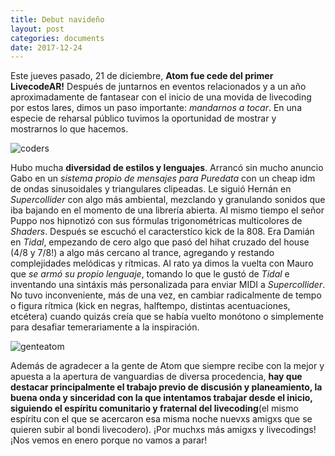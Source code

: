 ```yaml
---
title: Debut navideño
layout: post
categories: documents
date: 2017-12-24
---
```


Este jueves pasado, 21 de diciembre, **Atom fue cede del primer LivecodeAR!** Después de juntarnos en eventos relacionados y 
a un año aproximadamente de fantasear con el inicio de una movida de livecoding por estos lares, dimos un paso importante: 
*mandarnos a tocar*. En una especie de reharsal público tuvimos la oportunidad de mostrar y mostrarnos lo que hacemos.

![coders](https://github.com/livecodear/livecodear.github.io/blob/master/assets/atom2017/20171223_171321.jpg?raw=true)

Hubo mucha **diversidad de estilos y lenguajes**. Arrancó sin mucho anuncio Gabo en un *sistema propio de mensajes para Puredata* 
con un cheap idm de ondas sinusoidales y triangulares clipeadas. Le siguió Hernán en *Supercollider* con algo más ambiental,
mezclando y granulando sonidos que iba bajando en el momento de una librería abierta. Al mismo tiempo el señor Puppo nos 
hipnotizó con sus fórmulas trigonométricas multicolores de *Shaders*. Después se escuchó el caracterstíco kick de la 808. 
Era Damián en *Tidal*, empezando de cero algo que pasó del hihat cruzado del house (4/8 y 7/8!) a algo más cercano al trance, 
agregando y restando complejidades melódicas y rítmicas. Al rato ya dimos la vuelta con Mauro que *se armó su propio lenguaje*, 
tomando lo que le gustó de *Tidal* e inventando una sintáxis más personalizada para enviar MIDI a *Supercollider*. No tuvo 
inconveniente, más de una vez, en cambiar radicalmente de tempo o figura rítmica (kick en negras, halftempo, distintas
acentuaciones, etcétera) cuando quizás creía que se había vuelto monótono o simplemente para desafiar temerariamente a la 
inspiración.

![genteatom](https://github.com/livecodear/livecodear.github.io/blob/master/assets/atom2017/20171223_172043.jpg?raw=true)

Además de agradecer a la gente de Atom que siempre recibe con la mejor y apuesta a la apertura de vanguardias de diversa 
procedencia, **hay que destacar principalmente el trabajo previo de discusión y planeamiento, la buena onda y sinceridad con la 
que intentamos trabajar desde el inicio, siguiendo el espíritu comunitario y fraternal del livecoding**(el mismo espíritu con el
 que se acercaron esa misma noche nuevxs amigxs que se quieren subir al bondi livecodero).  ¡Por muchxs más amigxs y livecodings!
  ¡Nos vemos en enero porque no vamos a parar!
